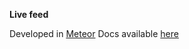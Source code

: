 **Live feed**

Developed in [Meteor](http://meteor.com/)
Docs available [here](http://docs.meteor.com)
